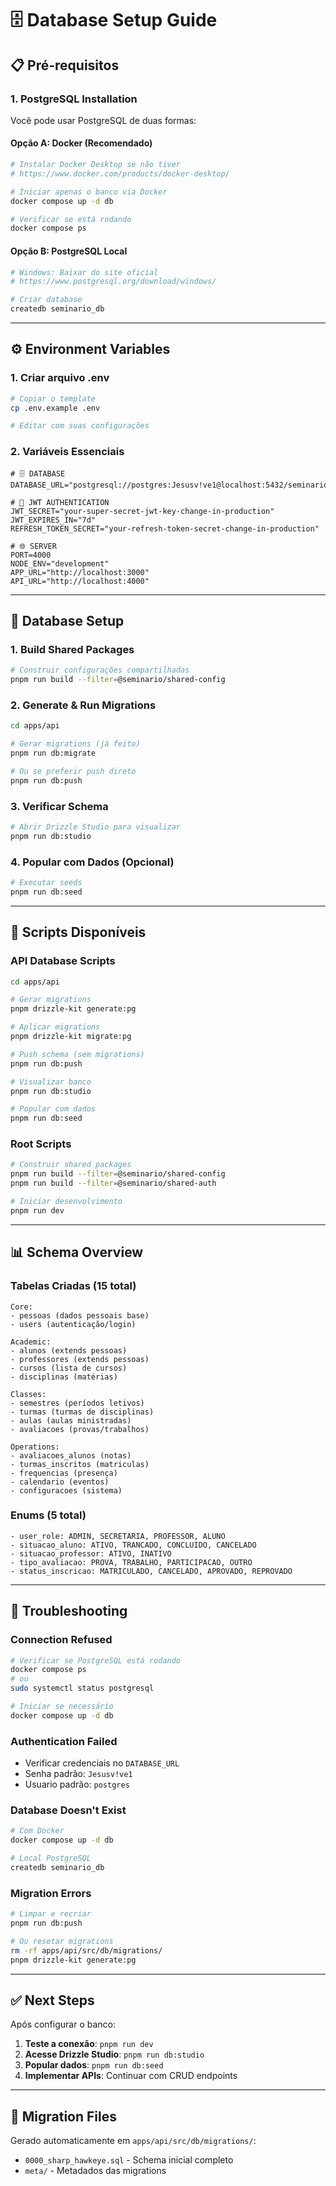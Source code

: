# 🗄️ Database Setup Guide

## 📋 Pré-requisitos

### 1. PostgreSQL Installation
Você pode usar PostgreSQL de duas formas:

#### Opção A: Docker (Recomendado)
```bash
# Instalar Docker Desktop se não tiver
# https://www.docker.com/products/docker-desktop/

# Iniciar apenas o banco via Docker
docker compose up -d db

# Verificar se está rodando
docker compose ps
```

#### Opção B: PostgreSQL Local
```bash
# Windows: Baixar do site oficial
# https://www.postgresql.org/download/windows/

# Criar database
createdb seminario_db
```

---

## ⚙️ Environment Variables

### 1. Criar arquivo .env
```bash
# Copiar o template
cp .env.example .env

# Editar com suas configurações
```

### 2. Variáveis Essenciais
```env
# 🗄️ DATABASE
DATABASE_URL="postgresql://postgres:Jesusv!ve1@localhost:5432/seminario_db"

# 🔐 JWT AUTHENTICATION  
JWT_SECRET="your-super-secret-jwt-key-change-in-production"
JWT_EXPIRES_IN="7d"
REFRESH_TOKEN_SECRET="your-refresh-token-secret-change-in-production"

# 🌐 SERVER
PORT=4000
NODE_ENV="development"
APP_URL="http://localhost:3000"
API_URL="http://localhost:4000"
```

---

## 🚀 Database Setup

### 1. Build Shared Packages
```bash
# Construir configurações compartilhadas
pnpm run build --filter=@seminario/shared-config
```

### 2. Generate & Run Migrations
```bash
cd apps/api

# Gerar migrations (já feito)
pnpm run db:migrate

# Ou se preferir push direto 
pnpm run db:push
```

### 3. Verificar Schema
```bash
# Abrir Drizzle Studio para visualizar
pnpm run db:studio
```

### 4. Popular com Dados (Opcional)
```bash
# Executar seeds
pnpm run db:seed
```

---

## 🔧 Scripts Disponíveis

### API Database Scripts
```bash
cd apps/api

# Gerar migrations
pnpm drizzle-kit generate:pg

# Aplicar migrations  
pnpm drizzle-kit migrate:pg

# Push schema (sem migrations)
pnpm run db:push

# Visualizar banco
pnpm run db:studio

# Popular com dados
pnpm run db:seed
```

### Root Scripts
```bash
# Construir shared packages
pnpm run build --filter=@seminario/shared-config
pnpm run build --filter=@seminario/shared-auth

# Iniciar desenvolvimento
pnpm run dev
```

---

## 📊 Schema Overview

### Tabelas Criadas (15 total)
```
Core:
- pessoas (dados pessoais base)
- users (autenticação/login)

Academic:
- alunos (extends pessoas)
- professores (extends pessoas)  
- cursos (lista de cursos)
- disciplinas (matérias)

Classes:
- semestres (períodos letivos)
- turmas (turmas de disciplinas)
- aulas (aulas ministradas)
- avaliacoes (provas/trabalhos)

Operations:
- avaliacoes_alunos (notas)
- turmas_inscritos (matriculas)
- frequencias (presença)
- calendario (eventos)
- configuracoes (sistema)
```

### Enums (5 total)
```
- user_role: ADMIN, SECRETARIA, PROFESSOR, ALUNO
- situacao_aluno: ATIVO, TRANCADO, CONCLUIDO, CANCELADO
- situacao_professor: ATIVO, INATIVO
- tipo_avaliacao: PROVA, TRABALHO, PARTICIPACAO, OUTRO
- status_inscricao: MATRICULADO, CANCELADO, APROVADO, REPROVADO
```

---

## 🐛 Troubleshooting

### Connection Refused
```bash
# Verificar se PostgreSQL está rodando
docker compose ps
# ou
sudo systemctl status postgresql

# Iniciar se necessário
docker compose up -d db
```

### Authentication Failed
- Verificar credenciais no `DATABASE_URL`
- Senha padrão: `Jesusv!ve1`
- Usuario padrão: `postgres`

### Database Doesn't Exist
```bash
# Com Docker
docker compose up -d db

# Local PostgreSQL
createdb seminario_db
```

### Migration Errors
```bash
# Limpar e recriar
pnpm run db:push

# Ou resetar migrations
rm -rf apps/api/src/db/migrations/
pnpm drizzle-kit generate:pg
```

---

## ✅ Next Steps

Após configurar o banco:

1. **Teste a conexão**: `pnpm run dev` 
2. **Acesse Drizzle Studio**: `pnpm run db:studio`
3. **Popular dados**: `pnpm run db:seed`
4. **Implementar APIs**: Continuar com CRUD endpoints

---

## 📝 Migration Files

Gerado automaticamente em `apps/api/src/db/migrations/`:
- `0000_sharp_hawkeye.sql` - Schema inicial completo
- `meta/` - Metadados das migrations 